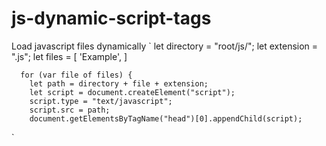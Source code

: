 # js-dynamic-script-tags
Load javascript files dynamically
`
      let directory = "root/js/";
      let extension = ".js";
      let files = [
        'Example',
      ]

      for (var file of files) {
        let path = directory + file + extension;
        let script = document.createElement("script");
        script.type = "text/javascript";
        script.src = path;
        document.getElementsByTagName("head")[0].appendChild(script);
`
